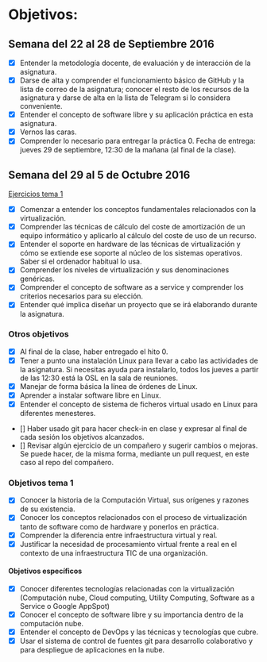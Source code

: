 
# Objetivos: #

## Semana del 22 al 28 de Septiembre 2016 ##

- [x] Entender la metodología docente, de evaluación y de interacción de la asignatura.
- [x] Darse de alta y comprender el funcionamiento básico de GitHub y la lista de correo de la asignatura; conocer el resto de los recursos de la asignatura y darse de alta en la lista de Telegram si lo considera conveniente.
- [x] Entender el concepto de software libre y su aplicación práctica en esta asignatura.
- [x] Vernos las caras.
- [x] Comprender lo necesario para entregar la práctica 0. Fecha de entrega: jueves 29 de septiembre, 12:30 de la mañana (al final de la clase).

## Semana del 29 al 5 de Octubre 2016 ##
[Ejercicios tema 1](https://github.com/Antkk10/EjerciciosIV)

- [x] Comenzar a entender los conceptos fundamentales relacionados con la virtualización.
- [x] Comprender las técnicas de cálculo del coste de amortización de un equipo informático y aplicarlo al cálculo del coste de uso de un recurso.
- [x] Entender el soporte en hardware de las técnicas de virtualización y cómo se extiende ese soporte al núcleo de los sistemas operativos. Saber si el ordenador habitual lo usa.
- [x]  Comprender los niveles de virtualización y sus denominaciones genéricas.
- [x] Comprender el concepto de software as a service y comprender los criterios necesarios para su elección.
- [x]  Entender qué implica diseñar un proyecto que se irá elaborando durante la asignatura.

### Otros objetivos ###

- [x] Al final de la clase, haber entregado el hito 0.
- [x] Tener a punto una instalación Linux para llevar a cabo las actividades de la asignatura. Si necesitas ayuda para instalarlo, todos los jueves a partir de las 12:30 está la OSL en la sala de reuniones.
- [x] Manejar de forma básica la línea de órdenes de Linux.
- [x] Aprender a instalar software libre en Linux.
- [x] Entender el concepto de sistema de ficheros virtual usado en Linux para diferentes menesteres.
- [] Haber usado git para hacer check-in en clase y expresar al final de cada sesión los objetivos alcanzados.
- []  Revisar algún ejercicio de un compañero y sugerir cambios o mejoras. Se puede hacer, de la misma forma, mediante un pull request, en este caso al repo del compañero.

### Objetivos tema 1 ###

- [x] Conocer la historia de la Computación Virtual, sus orígenes y razones de su existencia.
- [x]  Conocer los conceptos relacionados con el proceso de virtualización tanto de software como de hardware y ponerlos en práctica.
- [x]  Comprender la diferencia entre infraestructura virtual y real.
- [x]  Justificar la necesidad de procesamiento virtual frente a real en el contexto de una infraestructura TIC de una organización.

#### Objetivos específicos ####

- [x] Conocer diferentes tecnologías relacionadas con la virtualización (Computación nube, Cloud computing, Utility Computing, Software as a Service o Google AppSpot)
- [x] Conocer el concepto de software libre y su importancia dentro de la computación nube.
- [x] Entender el concepto de DevOps y las técnicas y tecnologías que cubre.
- [x]  Usar el sistema de control de fuentes git para desarrollo colaborativo y para despliegue de aplicaciones en la nube.
